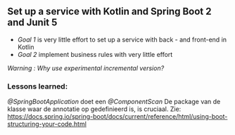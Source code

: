## Set up a service with Kotlin and Spring Boot 2 and Junit 5

- _Goal 1_ is very little effort to set up a service with back - and front-end in Kotlin
- _Goal 2_ implement business rules with very little effort


_Warning : Why use experimental incremental version?_



### Lessons learned:
_@SpringBootApplication_ doet een _@ComponentScan_ De package van de klasse waar de annotatie
op gedefinieerd is, is cruciaal. 
Zie: https://docs.spring.io/spring-boot/docs/current/reference/html/using-boot-structuring-your-code.html